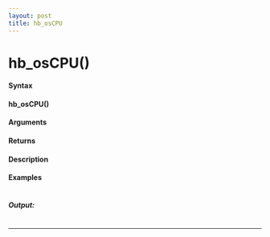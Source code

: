 ```yaml
---
layout: post
title: hb_osCPU
---
```


# hb_osCPU()


#### Syntax

#### hb_osCPU()

#### Arguments

#### Returns

#### Description

#### Examples

```

```

##### Output:

```

```

---